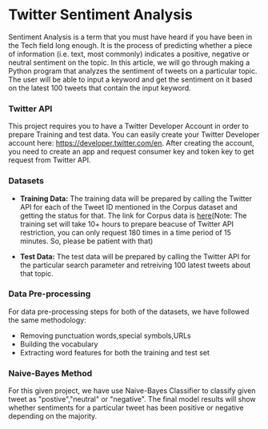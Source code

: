 # Twitter Sentiment Analysis

Sentiment Analysis is a term that you must have heard if you have been in the Tech field long enough. It is the process of predicting whether a piece of information (i.e. text, most commonly) indicates a positive, negative or neutral sentiment on the topic. In this article, we will go through making a Python program that analyzes the sentiment of tweets on a particular topic. The user will be able to input a keyword and get the sentiment on it based on the latest 100 tweets that contain the input keyword.

### Twitter API

This project requires you to have a Twitter Developer Account in order to prepare Training and test data. You can easily create your Twitter Developer account here: https://developer.twitter.com/en. After creating the account, you need to create an app and request consumer key and token key to get request from Twitter API. 

### Datasets

* **Training Data:** The training data will be prepared by calling the Twitter API for each of the Tweet ID mentioned in the Corpus dataset and getting the status for that. The link for Corpus data is [here](https://github.com/karanluthra/twitter-sentiment-training/blob/master/corpus.csv)(Note: The training set will take 10+ hours to prepare beacuse of Twitter API restriction, you can only request 180 times in a time period of 15 minutes. So, please be patient with that)

* **Test Data:** The test data will be prepared by calling the Twitter API for the particular search parameter and retreiving 100 latest tweets about that topic.

### Data Pre-processing

For data pre-processing steps for both of the datasets, we have followed the same methodology:
- Removing punctuation words,special symbols,URLs
- Building the vocabulary  
- Extracting word features for both the training and test set

### Naive-Bayes Method

For this given project, we have use Naive-Bayes Classifier to classify given tweet as "postive","neutral" or "negative". The final model results will show whether sentiments for a particular tweet has been positive or negative depending on the majority.
